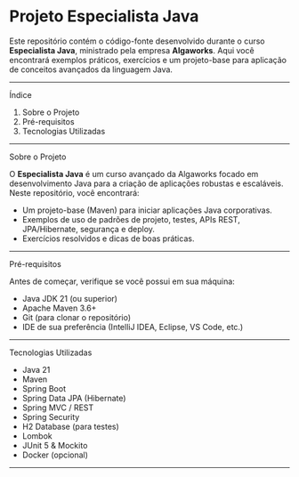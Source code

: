 # Projeto Especialista Java

Este repositório contém o código-fonte desenvolvido durante o curso **Especialista Java**, ministrado pela empresa **Algaworks**. Aqui você encontrará exemplos práticos, exercícios e um projeto-base para aplicação de conceitos avançados da linguagem Java.

---

Índice

1. Sobre o Projeto
2. Pré-requisitos
3. Tecnologias Utilizadas

---

Sobre o Projeto

O **Especialista Java** é um curso avançado da Algaworks focado em desenvolvimento Java para a criação de aplicações robustas e escaláveis. Neste repositório, você encontrará:

- Um projeto-base (Maven) para iniciar aplicações Java corporativas.
- Exemplos de uso de padrões de projeto, testes, APIs REST, JPA/Hibernate, segurança e deploy.
- Exercícios resolvidos e dicas de boas práticas.

---

Pré-requisitos

Antes de começar, verifique se você possui em sua máquina:

- Java JDK 21 (ou superior)
- Apache Maven 3.6+
- Git (para clonar o repositório)
- IDE de sua preferência (IntelliJ IDEA, Eclipse, VS Code, etc.)

---

Tecnologias Utilizadas

- Java 21
- Maven
- Spring Boot
- Spring Data JPA (Hibernate)
- Spring MVC / REST
- Spring Security
- H2 Database (para testes)
- Lombok
- JUnit 5 & Mockito
- Docker (opcional)

---

